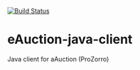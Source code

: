 [![Build Status](https://travis-ci.org/akuchin/eAuction-java-client.svg?branch=master)](https://travis-ci.org/akuchin/eAuction-java-client)

# eAuction-java-client
Java client for aAuction (ProZorro)

